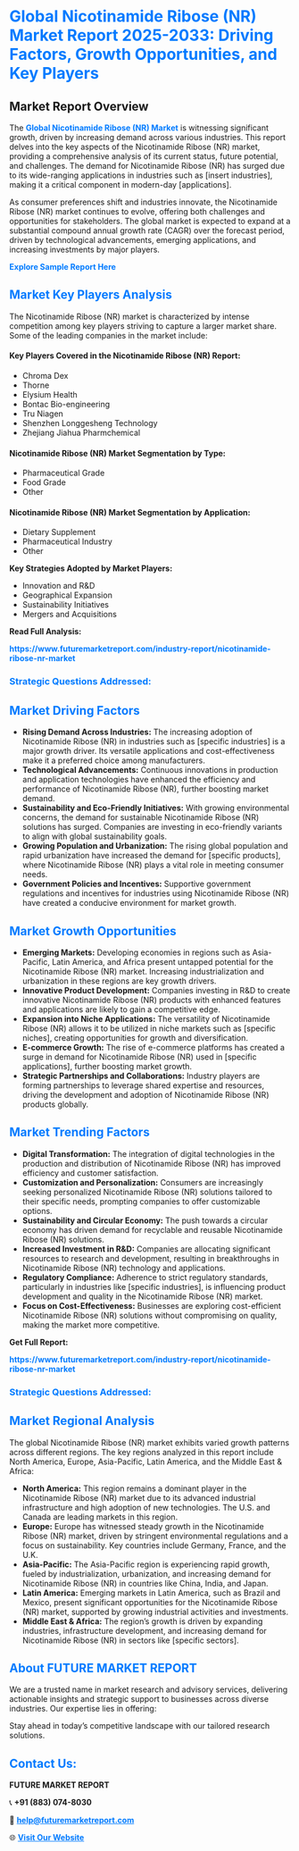 <h1 style="color: #007BFF;">Global Nicotinamide Ribose (NR) Market Report 2025-2033: Driving Factors, Growth Opportunities, and Key Players</h1>

<section id="overview">
<h2>Market Report Overview</h2>
<p>The <a href="https://www.futuremarketreport.com/industry-report/nicotinamide-ribose-nr-market" style="color: #007BFF; text-decoration: none;"><strong>Global Nicotinamide Ribose (NR) Market</strong></a> is witnessing significant growth, driven by increasing demand across various industries. This report delves into the key aspects of the Nicotinamide Ribose (NR) market, providing a comprehensive analysis of its current status, future potential, and challenges. The demand for Nicotinamide Ribose (NR) has surged due to its wide-ranging applications in industries such as [insert industries], making it a critical component in modern-day [applications].</p>
<p>As consumer preferences shift and industries innovate, the Nicotinamide Ribose (NR) market continues to evolve, offering both challenges and opportunities for stakeholders. The global market is expected to expand at a substantial compound annual growth rate (CAGR) over the forecast period, driven by technological advancements, emerging applications, and increasing investments by major players.</p>
</section>

<section id="overview">
<p><a href="https://www.futuremarketreport.com/request-sample/reportId=79726" style="color: #007BFF; text-decoration: none;"><strong>Explore Sample Report Here</strong></a></p>
</section>

<section id="key-players">
<h2 style="color: #007BFF;">Market Key Players Analysis</h2>
<p>The Nicotinamide Ribose (NR) market is characterized by intense competition among key players striving to capture a larger market share. Some of the leading companies in the market include:</p>
<h4>Key Players Covered in the Nicotinamide Ribose (NR) Report:</h4>
<ul><li>Chroma Dex</li><li>Thorne</li><li>Elysium Health</li><li>Bontac Bio-engineering</li><li>Tru Niagen</li><li>Shenzhen Longgesheng Technology</li><li>Zhejiang Jiahua Pharmchemical</li></ul>
<h4>Nicotinamide Ribose (NR) Market Segmentation by Type:</h4>
<ul><li>Pharmaceutical Grade</li><li>Food Grade</li><li>Other</li></ul>

<h4>Nicotinamide Ribose (NR) Market Segmentation by Application:</h4>
<ul><li>Dietary Supplement</li><li>Pharmaceutical Industry</li><li>Other</li></ul>
<p><strong>Key Strategies Adopted by Market Players:</strong></p>
<ul>
<li>Innovation and R&D</li>
<li>Geographical Expansion</li>
<li>Sustainability Initiatives</li>
<li>Mergers and Acquisitions</li>
</ul>
</section>

<section>
<p><strong>Read Full Analysis: </strong></p><a href="https://www.futuremarketreport.com/industry-report/nicotinamide-ribose-nr-market" style="color: #007BFF; text-decoration: none;"><strong>https://www.futuremarketreport.com/industry-report/nicotinamide-ribose-nr-market</strong></a>
<h3 style="color: #007BFF;">Strategic Questions Addressed:</h3>
</section>

<section id="driving-factors">
<h2 style="color: #007BFF;">Market Driving Factors</h2>
<ul>
<li><strong>Rising Demand Across Industries:</strong> The increasing adoption of Nicotinamide Ribose (NR) in industries such as [specific industries] is a major growth driver. Its versatile applications and cost-effectiveness make it a preferred choice among manufacturers.</li>
<li><strong>Technological Advancements:</strong> Continuous innovations in production and application technologies have enhanced the efficiency and performance of Nicotinamide Ribose (NR), further boosting market demand.</li>
<li><strong>Sustainability and Eco-Friendly Initiatives:</strong> With growing environmental concerns, the demand for sustainable Nicotinamide Ribose (NR) solutions has surged. Companies are investing in eco-friendly variants to align with global sustainability goals.</li>
<li><strong>Growing Population and Urbanization:</strong> The rising global population and rapid urbanization have increased the demand for [specific products], where Nicotinamide Ribose (NR) plays a vital role in meeting consumer needs.</li>
<li><strong>Government Policies and Incentives:</strong> Supportive government regulations and incentives for industries using Nicotinamide Ribose (NR) have created a conducive environment for market growth.</li>
</ul>
</section>

<section id="growth-opportunities">
<h2 style="color: #007BFF;">Market Growth Opportunities</h2>
<ul>
<li><strong>Emerging Markets:</strong> Developing economies in regions such as Asia-Pacific, Latin America, and Africa present untapped potential for the Nicotinamide Ribose (NR) market. Increasing industrialization and urbanization in these regions are key growth drivers.</li>
<li><strong>Innovative Product Development:</strong> Companies investing in R&D to create innovative Nicotinamide Ribose (NR) products with enhanced features and applications are likely to gain a competitive edge.</li>
<li><strong>Expansion into Niche Applications:</strong> The versatility of Nicotinamide Ribose (NR) allows it to be utilized in niche markets such as [specific niches], creating opportunities for growth and diversification.</li>
<li><strong>E-commerce Growth:</strong> The rise of e-commerce platforms has created a surge in demand for Nicotinamide Ribose (NR) used in [specific applications], further boosting market growth.</li>
<li><strong>Strategic Partnerships and Collaborations:</strong> Industry players are forming partnerships to leverage shared expertise and resources, driving the development and adoption of Nicotinamide Ribose (NR) products globally.</li>
</ul>
</section>

<section id="trending-factors">
<h2 style="color: #007BFF;">Market Trending Factors</h2>
<ul>
<li><strong>Digital Transformation:</strong> The integration of digital technologies in the production and distribution of Nicotinamide Ribose (NR) has improved efficiency and customer satisfaction.</li>
<li><strong>Customization and Personalization:</strong> Consumers are increasingly seeking personalized Nicotinamide Ribose (NR) solutions tailored to their specific needs, prompting companies to offer customizable options.</li>
<li><strong>Sustainability and Circular Economy:</strong> The push towards a circular economy has driven demand for recyclable and reusable Nicotinamide Ribose (NR) solutions.</li>
<li><strong>Increased Investment in R&D:</strong> Companies are allocating significant resources to research and development, resulting in breakthroughs in Nicotinamide Ribose (NR) technology and applications.</li>
<li><strong>Regulatory Compliance:</strong> Adherence to strict regulatory standards, particularly in industries like [specific industries], is influencing product development and quality in the Nicotinamide Ribose (NR) market.</li>
<li><strong>Focus on Cost-Effectiveness:</strong> Businesses are exploring cost-efficient Nicotinamide Ribose (NR) solutions without compromising on quality, making the market more competitive.</li>
</ul>
</section>

<section>
<p><strong>Get Full Report: </strong></p><a href="https://www.futuremarketreport.com/industry-report/nicotinamide-ribose-nr-market" style="color: #007BFF; text-decoration: none;"><strong>https://www.futuremarketreport.com/industry-report/nicotinamide-ribose-nr-market</strong></a>
<h3 style="color: #007BFF;">Strategic Questions Addressed:</h3>
</section>


<section id="regional-analysis">
<h2 style="color: #007BFF;">Market Regional Analysis</h2>
<p>The global Nicotinamide Ribose (NR) market exhibits varied growth patterns across different regions. The key regions analyzed in this report include North America, Europe, Asia-Pacific, Latin America, and the Middle East & Africa:</p>
<ul>
<li><strong>North America:</strong> This region remains a dominant player in the Nicotinamide Ribose (NR) market due to its advanced industrial infrastructure and high adoption of new technologies. The U.S. and Canada are leading markets in this region.</li>
<li><strong>Europe:</strong> Europe has witnessed steady growth in the Nicotinamide Ribose (NR) market, driven by stringent environmental regulations and a focus on sustainability. Key countries include Germany, France, and the U.K.</li>
<li><strong>Asia-Pacific:</strong> The Asia-Pacific region is experiencing rapid growth, fueled by industrialization, urbanization, and increasing demand for Nicotinamide Ribose (NR) in countries like China, India, and Japan.</li>
<li><strong>Latin America:</strong> Emerging markets in Latin America, such as Brazil and Mexico, present significant opportunities for the Nicotinamide Ribose (NR) market, supported by growing industrial activities and investments.</li>
<li><strong>Middle East & Africa:</strong> The region’s growth is driven by expanding industries, infrastructure development, and increasing demand for Nicotinamide Ribose (NR) in sectors like [specific sectors].</li>
</ul>
</section>

<footer>
<h2 style="color: #007BFF;">About FUTURE MARKET REPORT</h2>
<p>We are a trusted name in market research and advisory services, delivering actionable insights and strategic support to businesses across diverse industries. Our expertise lies in offering:</p>

<p>Stay ahead in today’s competitive landscape with our tailored research solutions.</p>

<h2 style="color: #007BFF;">Contact Us:</h2>
<p><strong>FUTURE MARKET REPORT</strong></p>
<p>📞 <strong>+91 (883) 074-8030</strong></p>
<p>📧 <strong><a href="mailto:help@futuremarketreport.com" style="color: #007BFF;">help@futuremarketreport.com</a></strong></p>
<p>🌐 <strong><a href="https://www.futuremarketreport.com/" style="color: #007BFF;">Visit Our Website</a></strong></p>
</footer>